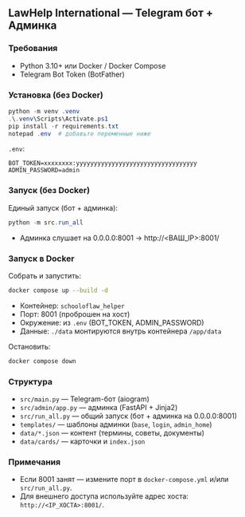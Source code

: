 ## LawHelp International — Telegram бот + Админка

### Требования
- Python 3.10+ или Docker / Docker Compose
- Telegram Bot Token (BotFather)

### Установка (без Docker)
```powershell
python -m venv .venv
.\.venv\Scripts\Activate.ps1
pip install -r requirements.txt
notepad .env  # добавьте переменные ниже
```
`.env`:
```
BOT_TOKEN=xxxxxxxx:yyyyyyyyyyyyyyyyyyyyyyyyyyyyyyyyyy
ADMIN_PASSWORD=admin
```

### Запуск (без Docker)
Единый запуск (бот + админка):
```powershell
python -m src.run_all
```
- Админка слушает на 0.0.0.0:8001 → http://<ВАШ_IP>:8001/

### Запуск в Docker
Собрать и запустить:
```bash
docker compose up --build -d
```
- Контейнер: `schooloflaw_helper`
- Порт: 8001 (проброшен на хост)
- Окружение: из `.env` (BOT_TOKEN, ADMIN_PASSWORD)
- Данные: `./data` монтируются внутрь контейнера `/app/data`

Остановить:
```bash
docker compose down
```

### Структура
- `src/main.py` — Telegram-бот (aiogram)
- `src/admin/app.py` — админка (FastAPI + Jinja2)
- `src/run_all.py` — общий запуск (бот + админка на 0.0.0.0:8001)
- `templates/` — шаблоны админки (`base`, `login`, `admin_home`)
- `data/*.json` — контент (термины, советы, документы)
- `data/cards/` — карточки и `index.json`

### Примечания
- Если 8001 занят — измените порт в `docker-compose.yml` и/или `src/run_all.py`.
- Для внешнего доступа используйте адрес хоста: `http://<IP_ХОСТА>:8001/`.
